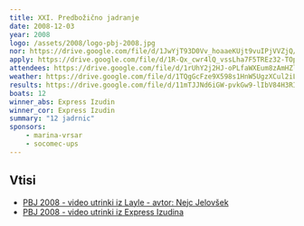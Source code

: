 ```yaml
---
title: XXI. Predbožično jadranje
date: 2008-12-03
year: 2008
logo: /assets/2008/logo-pbj-2008.jpg
nor: https://drive.google.com/file/d/1JwYjT93D0Vv_hoaaeKUjt9vuIPjVVZjQ/view?usp=sharing
apply: https://drive.google.com/file/d/1R-Qx_cwr4lQ_vssLha7F5TREz32-TOpP/view?usp=sharing
attendees: https://drive.google.com/file/d/1rUhY2j2HJ-oPLfaWXEum8zAmHZlargvc/view?usp=sharing
weather: https://drive.google.com/file/d/1TQgGcFze9X598s1HnW5UgzXCul2iLNIW/view?usp=sharing
results: https://drive.google.com/file/d/11mTJJNd6iGW-pvkGw9-lIbV84H3RIqFm/view?usp=sharing
boats: 12
winner_abs: Express Izudin
winner_cor: Express Izudin
summary: "12 jadrnic"
sponsors:
    - marina-vrsar
    - socomec-ups
---
```


## Vtisi
- [PBJ 2008 - video utrinki iz Layle - avtor: Nejc Jelovšek](https://www.youtube.com/watch?v=jPoAWJ38DO4)
- [PBJ 2008 - video utrinki iz Express Izudina](https://www.youtube.com/watch?v=LXhlu5gKSRg)
